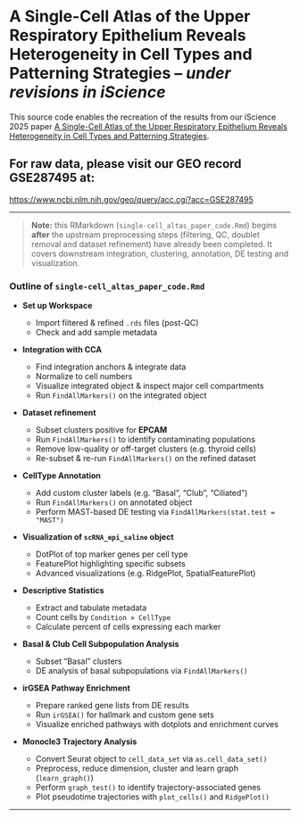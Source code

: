 # A Single-Cell Atlas of the Upper Respiratory Epithelium Reveals Heterogeneity in Cell Types and Patterning Strategies – _under revisions in iScience_  
This source code enables the recreation of the results from our iScience 2025 paper [A Single-Cell Atlas of the Upper Respiratory Epithelium Reveals Heterogeneity in Cell Types and Patterning Strategies](https://www.biorxiv.org/content/10.1101/2025.01.16.633456v1).

## For raw data, please visit our GEO record **GSE287495** at:  
https://www.ncbi.nlm.nih.gov/geo/query/acc.cgi?acc=GSE287495

---

> **Note:** this RMarkdown (`single-cell_altas_paper_code.Rmd`) begins **after** the upstream preprocessing steps (filtering, QC, doublet removal and dataset refinement) have already been completed. It covers downstream integration, clustering, annotation, DE testing and visualization.

### Outline of `single-cell_altas_paper_code.Rmd`

- **Set up Workspace**  
  - Import filtered & refined `.rds` files (post-QC)  
  - Check and add sample metadata  

- **Integration with CCA**  
  - Find integration anchors & integrate data  
  - Normalize to cell numbers  
  - Visualize integrated object & inspect major cell compartments  
  - Run `FindAllMarkers()` on the integrated object  

- **Dataset refinement**  
  - Subset clusters positive for **EPCAM**  
  - Run `FindAllMarkers()` to identify contaminating populations  
  - Remove low-quality or off-target clusters (e.g. thyroid cells)  
  - Re-subset & re-run `FindAllMarkers()` on the refined dataset  

- **CellType Annotation**  
  - Add custom cluster labels (e.g. “Basal”, “Club”, “Ciliated”)  
  - Run `FindAllMarkers()` on annotated object  
  - Perform MAST-based DE testing via `FindAllMarkers(stat.test = "MAST")`  

- **Visualization of `scRNA_epi_saline` object**  
  - DotPlot of top marker genes per cell type  
  - FeaturePlot highlighting specific subsets  
  - Advanced visualizations (e.g. RidgePlot, SpatialFeaturePlot)  

- **Descriptive Statistics**  
  - Extract and tabulate metadata  
  - Count cells by `Condition × CellType`  
  - Calculate percent of cells expressing each marker  

- **Basal & Club Cell Subpopulation Analysis**  
  - Subset “Basal” clusters  
  - DE analysis of basal subpopulations via `FindAllMarkers()`
 
- **irGSEA Pathway Enrichment**  
  - Prepare ranked gene lists from DE results  
  - Run `irGSEA()` for hallmark and custom gene sets  
  - Visualize enriched pathways with dotplots and enrichment curves  

- **Monocle3 Trajectory Analysis**  
  - Convert Seurat object to `cell_data_set` via `as.cell_data_set()`  
  - Preprocess, reduce dimension, cluster and learn graph (`learn_graph()`)  
  - Perform `graph_test()` to identify trajectory-associated genes  
  - Plot pseudotime trajectories with `plot_cells()` and `RidgePlot()`  

---
